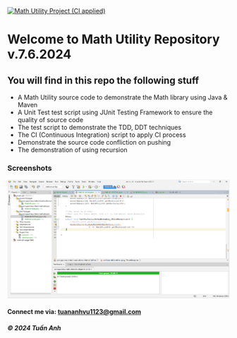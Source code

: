 [![Math Utility Project (CI applied)](https://github.com/TuanAnhVu81/math-ultil/actions/workflows/ci_script.yml/badge.svg)](https://github.com/TuanAnhVu81/math-ultil/actions/workflows/ci_script.yml)

# Welcome to Math Utility Repository v.7.6.2024

## You will find in this repo the following stuff

* A Math Utility source code to demonstrate the Math library using Java & Maven
* A Unit Test test script using JUnit Testing Framework to ensure the quality of source code
* The test script to demonstrate the TDD, DDT techniques
* The CI (Continuous Integration) script to apply CI process
* Demonstrate the source code confliction on pushing
* The demonstration of using recursion


### Screenshots
![Source code and Unit Test](https://github.com/TuanAnhVu81/math-ultil/blob/master/screenshots/SourcecodeAndUnitTest.png)

#### Connect me via: tuananhvu1123@gmail.com

##### &#169; 2024 Tuấn Anh
